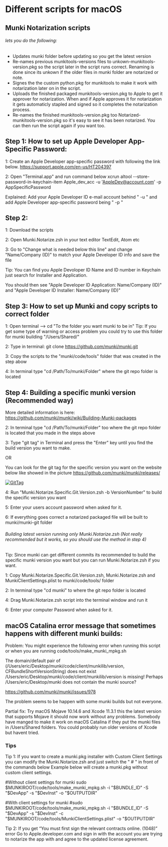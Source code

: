 # Different scripts for macOS

## Munki Notarization scripts
###### lets you do the following:
- Updates munki folder before updating so you get the latest version
- Re-names previous munkitools-versions files to unkown-munkitools-version.pkg so the script later in the script runs correct.
Renaming is done since its unkown if the older files in munki folder are notarized or note.
- Signes the the custom python.pkg for munkitools to make it work with notarization later on in the script.
- Uploads the finished packaged munkitools-version.pkg to Apple to get it approver for notarization.
When and if Apple approves it for notarization it gets automaticly stapled and signed so it completes the notarization process.
- Re-names the finished munkitools-version.pkg too Notarized-munkitools-version.pkg so it's easy to see it has been notarized. 
You can then run the script again if you want too.

## Step 1: How to set up Apple Developer App-Specific Password:

1: Create an Apple Developer app-specific password with following the link below.
https://support.apple.com/en-us/HT204397

2: Open "Terminal.app" and run command below
xcrun altool --store-password-in-keychain-item Apple_dev_acc -u 'AppleDev@account.com' -p AppSpecificPassword

Explained: Add  your Apple Developer ID e-mail account behind " -u " and add Apple Developer app-specific password being " -p "

## Step 2:
1: Download the scripts

2: Open Munki.Notarize.zsh in your text editor TextEdit, Atom etc

3: Go to "Change what is needed below this line" and change "Name/Company (ID)" to match your Apple Developer ID info and save the file

Tip: You can find you Apple Devoloper ID Name and ID number in Keychain just search for Installer and Application.

You should then see "Apple Developer ID Application: Name/Company (ID)" and "Apple Developer ID Installer: Name/Company (ID)"

## Step 3: How to set up Munki and copy scripts to correct folder

1: Open terminal --> cd "To the folder you want munki to be in"
Tip: If you get some type of warning or access problem you could try to use this folder for munki building "/Users/Shared/"

2: Type in terminal: git clone https://github.com/munki/munki.git

3: Copy the scripts to the "munki/code/tools" folder that was created in the step abow

4: In terminal type "cd /Path/To/munki/Folder" where the git repo folder is located

## Step 4: Building a specific munki version (Recommended way)
More detailed information is here: https://github.com/munki/munki/wiki/Building-Munki-packages

2: In terminal type "cd /Path/To/munki/Folder" too where the git repo folder is located that you made in the steps above

3: Type "git tag" in Terminal and press the "Enter" key until you find the build version you want to make.

OR

You can look for the git tag for the specific version you want on the website below like showed in the picture
https://github.com/munki/munki/releases/

<a href="https://ibb.co/FBxWmPM"><img src="https://i.ibb.co/FBxWmPM/GitTag.png" alt="GitTag" border="0"></a>

4: Run "Munki.Notarize.Specific.Git.Version.zsh -b VersionNumber" to build the specific version you want

5: Enter your users account password when asked for it.

6: If everything goes correct a notarized packaged file will be built to munki/munki-git folder


###### Building latest version running only Munki.Notarize.zsh (Not really recommended but it works, so you should use the method in step 4)
Tip: Since munki can get different commits its recommended to build the specific munki version you want but you can run Munki.Notarize.zsh if you want.

1: Copy Munki.Notarize.Specific.Git.Version.zsh, Munki.Notarize.zsh and MunkiClientSettings.plist to munki/code/tools/ folder

2: In terminal type "cd munki" to where the git repo folder is located

4: Drag Munki.Notarize.zsh script into the terminal window and run it

6: Enter your computer Password when asked for it.

## macOS Catalina error message that sometimes happens with different munki builds:
Problem: You might experience the following error when running this script or when you are running code/tools/make_munki_mpkg.sh

The domain/default pair of (/Users/eric/Desktop/munki/code/client/munkilib/version, CFBundleShortVersionString) does not exist
/Users/eric/Desktop/munki/code/client/munkilib/version is missing!
Perhaps /Users/eric/Desktop/munki does not contain the munki source?

https://github.com/munki/munki/issues/978

The problem seems to be happen with some munki builds but not everyone.

Partial fix: Try macOS Mojave 10.14.6 and Xcode 11.3.1 this the latest version that supports Mojave it should now work without any problems.
Somebody have manged to make it work on macOS Catalina if they put the munki files in /Users/Shared folders.
You could probably run older versions of Xcode but havent tried. 

### Tips

Tip 1: If you want to create a munki.pkg installer with Custom Client Settings you can modify the Munki.Notarize.zsh and just switch the " # " in front of the commands below
Example below will create a munki.pkg without custom client settings.
 
#Without client settings for munki
sudo $MUNKIROOT/code/tools/make_munki_mpkg.sh -i "$BUNDLE_ID" -S "$DevApp" -s "$DevInst" -o "$OUTPUTDIR"

#With client settings for munki
#sudo $MUNKIROOT/code/tools/make_munki_mpkg.sh -i "$BUNDLE_ID" -S "$DevApp" -s "$DevInst" -c "$MUNKIROOT/code/tools/MunkiClientSettings.plist" -o "$OUTPUTDIR"

 Tip 2: If you get “You must first sign the relevant contracts online. (1048)” error
 Go to Apple.developer.com and sign in with the account you are trying to notarize the app with and agree to the updated license agreement.
